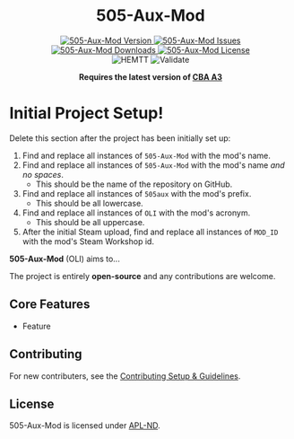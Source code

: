 <!-- If you want to make changes to this README, you need to also modify the README.md in the docs folder as well -->

<h1 align="center">505-Aux-Mod</h1>
<p align="center">
    <a href="https://github.com/DartsArmaMods/505-Aux-Mod/releases/latest">
        <img src="https://img.shields.io/badge/Version-2.9.9-blue?style=flat-square" alt="505-Aux-Mod Version">
    </a>
    <a href="https://github.com/DartsArmaMods/505-Aux-Mod/issues">
        <img src="https://img.shields.io/github/issues-raw/DartsArmaMods/505-Aux-Mod.svg?style=flat-square&label=Issues" alt="505-Aux-Mod Issues">
    </a>
    <a href="https://steamcommunity.com/sharedfiles/filedetails/?id=MOD_ID">
        <img src="https://img.shields.io/steam/downloads/MOD_ID.svg?style=flat-square&label=Downloads" alt="505-Aux-Mod Downloads">
    </a>
    <a href="https://github.com/DartsArmaMods/505-Aux-Mod/blob/master/LICENSE">
        <img src="https://img.shields.io/badge/License-APL ND-red?style=flat-square" alt="505-Aux-Mod License">
    </a>
    <br>
    <img src="https://img.shields.io/github/actions/workflow/status/DartsArmaMods/505-Aux-Mod/hemtt.yml?style=flat-square&label=HEMTT" alt="HEMTT">
    <img src="https://img.shields.io/github/actions/workflow/status/DartsArmaMods/505-Aux-Mod/arma.yml?style=flat-square&label=Validate" alt="Validate">
</p>

<p align="center">
    <b>Requires the latest version of <a href="https://github.com/CBATeam/CBA_A3/releases/latest">CBA A3</a></b>
</p>

# Initial Project Setup!
Delete this section after the project has been initially set up:
1. Find and replace all instances of `505-Aux-Mod` with the mod's name.
2. Find and replace all instances of `505-Aux-Mod` with the mod's name *and no spaces*.
   - This should be the name of the repository on GitHub.
3. Find and replace all instances of `505aux` with the mod's prefix.
   - This should be all lowercase.
4. Find and replace all instances of `OLI` with the mod's acronym.
   - This should be all uppercase.
5. After the initial Steam upload, find and replace all instances of `MOD_ID` with the mod's Steam Workshop id.

**505-Aux-Mod** (OLI) aims to...

The project is entirely **open-source** and any contributions are welcome.

## Core Features
- Feature

## Contributing
For new contributers, see the [Contributing Setup & Guidelines](./.github/CONTRIBUTING.md).

## License
505-Aux-Mod is licensed under [APL-ND](./LICENSE.md).